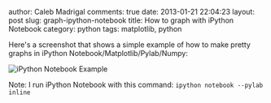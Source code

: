 author: Caleb Madrigal
comments: true
date: 2013-01-21 22:04:23
layout: post
slug: graph-ipython-notebook
title: How to graph with iPython Notebook
category: python
tags: matplotlib, python

Here's a screenshot that shows a simple example of how to make pretty graphs in iPython Notebook/Matplotlib/Pylab/Numpy:

![iPython Notebook Example](/static/images/ipython_notebook_example.png)

Note: I run iPython Notebook with this command: `ipython notebook --pylab inline`

